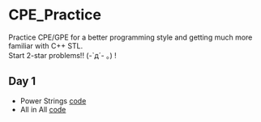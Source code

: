 # CPE_Practice
Practice CPE/GPE for a better programming style and getting much more familiar with C++ STL.    
Start 2-star problems!! (-`д´- ｡) !

## Day 1 
* Power Strings [code](1)
* All in All [code]()


